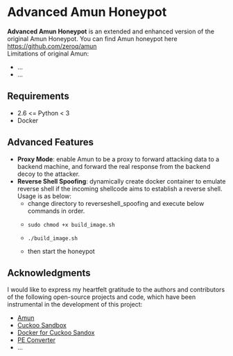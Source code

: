 # Advanced Amun Honeypot
**Advanced Amun Honeypot** is an extended and enhanced version of the original Amun Honeypot. You can find Amun honeypot here https://github.com/zeroq/amun  
Limitations of original Amun:
- ...
- ...

## Requirements
- 2.6 <= Python < 3
- Docker

## Advanced Features
- **Proxy Mode**: enable Amun to be a proxy to forward attacking data to a backend machine, and forward the real response from the backend decoy to the attacker.
- **Reverse Shell Spoofing**: dynamically create docker container to emulate reverse shell if the incoming shellcode aims to establish a reverse shell. Usage is as below:
  - change directory to reverseshell_spoofing and execute below commands in order.
  - ```
    sudo chmod +x build_image.sh
    ```
  - ```
    ./build_image.sh
    ```
  - then start the honeypot

 
## Acknowledgments
I would like to express my heartfelt gratitude to the authors and contributors of the following open-source projects and code, which have been instrumental in the development of this project:

- [Amun](https://github.com/zeroq/amun)
- [Cuckoo Sandbox](https://github.com/cuckoosandbox/cuckoo)
- [Docker for Cuckoo Sandox](https://github.com/blacktop/docker-cuckoo)
- [PE Converter](https://github.com/0xballistics/inject2pe)
- ...







